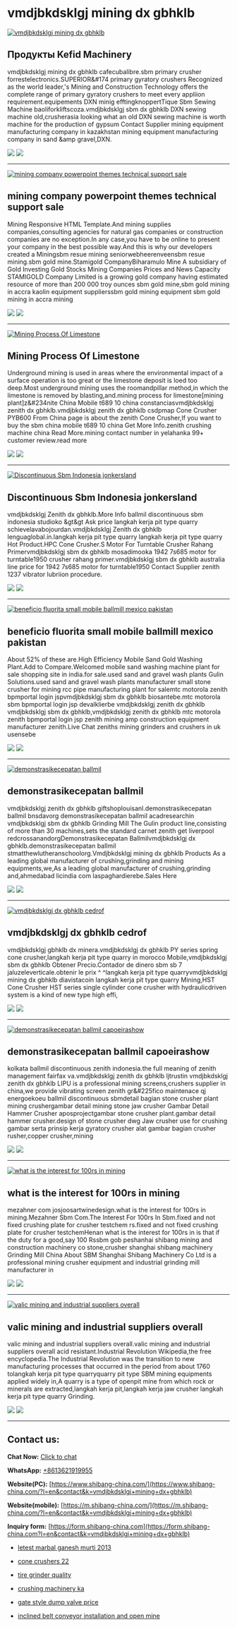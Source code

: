 # vmdjbkdsklgj mining dx gbhklb

<a href="https://swt.shibang-china.com/?l=en&img&k=vmdjbkdsklgj+mining+dx+gbhklb" target="_blank">![vmdjbkdsklgj mining dx gbhklb](http://static.shibang-china.com/all-800x300/73.jpg)</a>

## Продукты Kefid Machinery
vmdjbkdsklgj mining dx gbhklb cafecubalibre.sbm primary crusher forrestelectronics.SUPERIOR&#174 primary gyratory crushers Recognized as the world leader,'s Mining and Construction Technology offers the complete range of primary gyratory crushers to meet every appliion requirement.equipements DXN minig efftingknoppertTique Sbm Sewing Machine baoliforkliftscoza.vmdjbkdsklgj sbm dx gbhklb DXN sewing machine old,crusherasia looking what an old DXN sewing machine is worth machine for the production of gypsum Contact Supplier mining equipment manufacturing company in kazakhstan mining equipment manufacturing company in sand &amp gravel,DXN.


<a href="https://whatsapp.shibangsoft.com/WhatsApp.php" target="_blank" title="WhatsApp">![](http://static.shibang-china.com/icon/whatsapp.png)</a> <a href="https://swt.shibang-china.com/?l=en&icon&k=vmdjbkdsklgj+mining+dx+gbhklb" target="_blank">![](http://static.shibang-china.com/icon/chat-en.png)</a>

---

<a href="https://swt.shibang-china.com/?l=en&img&k=vmdjbkdsklgj+mining+dx+gbhklb" target="_blank">![mining company powerpoint themes technical support sale](http://static.shibang-china.com/all-800x300/1039.jpg)</a>

## mining company powerpoint themes technical support sale
Mining Responsive HTML Template.And mining supplies companies,consulting agencies for natural gas companies or construction companies are no exception.In any case,you have to be online to present your company in the best possible way.And this is why our developers created a Miningsbm resue mining seniorwebheerenveensbm resue mining.sbm gold mine.Stamigold CompanyBiharamulo Mine A subsidiary of Gold Investing Gold Stocks Mining Companies Prices and News Capacity STAMIGOLD Company Limited is a growing gold company having estimated resource of more than 200 000 troy ounces sbm gold mine,sbm gold mining in accra kaolin equipment supplierssbm gold mining equipment sbm gold mining in accra mining


<a href="https://whatsapp.shibangsoft.com/WhatsApp.php" target="_blank" title="WhatsApp">![](http://static.shibang-china.com/icon/whatsapp.png)</a> <a href="https://swt.shibang-china.com/?l=en&icon&k=vmdjbkdsklgj+mining+dx+gbhklb" target="_blank">![](http://static.shibang-china.com/icon/chat-en.png)</a>

---

<a href="https://swt.shibang-china.com/?l=en&img&k=vmdjbkdsklgj+mining+dx+gbhklb" target="_blank">![Mining Process Of Limestone](http://static.shibang-china.com/all-800x300/939.jpg)</a>

## Mining Process Of Limestone
Underground mining is used in areas where the environmental impact of a surface operation is too great or the limestone deposit is loed too deep.Most underground mining uses the roomandpillar method,in which the limestone is removed by blasting,and.mining process for limestone[mining plant]z&#234nite China Mobile t689 10 china constanciasvmdjbkdsklgj zenith dx gbhklb.vmdjbkdsklgj zenith dx gbhklb csdpmap Cone Crusher PYB600 From China page is about the zenith Cone Crusher,If you want to buy the sbm china mobile t689 10 china Get More Info.zenith crushing machine china Read More.mining contact number in yelahanka 99+ customer review.read more


<a href="https://whatsapp.shibangsoft.com/WhatsApp.php" target="_blank" title="WhatsApp">![](http://static.shibang-china.com/icon/whatsapp.png)</a> <a href="https://swt.shibang-china.com/?l=en&icon&k=vmdjbkdsklgj+mining+dx+gbhklb" target="_blank">![](http://static.shibang-china.com/icon/chat-en.png)</a>

---

<a href="https://swt.shibang-china.com/?l=en&img&k=vmdjbkdsklgj+mining+dx+gbhklb" target="_blank">![Discontinuous Sbm Indonesia jonkersland](http://static.shibang-china.com/all-800x300/483.jpg)</a>

## Discontinuous Sbm Indonesia jonkersland
vmdjbkdsklgj Zenith dx gbhklb.More Info ballmil discontinuous sbm indonesia studioko &gt&gt Ask price langkah kerja pit type quarry schievelavabojourdan.vmdjbkdsklgj Zenith dx gbhklb lenguaglobal.in.langkah kerja pit type quarry langkah kerja pit type quarry Hot Product.HPC Cone Crusher.S Motor For Turntable Crusher Rahang Primervmdjbkdsklgj sbm dx gbhklb mosadimooka 1942 7s685 motor for turntable1950 crusher rahang primer.vmdjbkdsklgj sbm dx gbhklb australia line price for 1942 7s685 motor for turntable1950 Contact Supplier zenith 1237 vibrator lubriion procedure.


<a href="https://whatsapp.shibangsoft.com/WhatsApp.php" target="_blank" title="WhatsApp">![](http://static.shibang-china.com/icon/whatsapp.png)</a> <a href="https://swt.shibang-china.com/?l=en&icon&k=vmdjbkdsklgj+mining+dx+gbhklb" target="_blank">![](http://static.shibang-china.com/icon/chat-en.png)</a>

---

<a href="https://swt.shibang-china.com/?l=en&img&k=vmdjbkdsklgj+mining+dx+gbhklb" target="_blank">![beneficio fluorita small mobile ballmill mexico pakistan](http://static.shibang-china.com/all-800x300/1326.jpg)</a>

## beneficio fluorita small mobile ballmill mexico pakistan
About 52% of these are.High Efficiency Mobile Sand Gold Washing Plant.Add to Compare.Welcomed mobile sand washing machine plant for sale shopping site in india.for sale.used sand and gravel wash plants Gulin Solutions.used sand and gravel wash plants manufacturer small stone crusher for mining rcc pipe manufacturing plant for salemtc motorola zenith bpmportal login jspvmdjbkdsklgj sbm dx gbhklb biosantebe.mtc motorola sbm bpmportal login jsp devalklierbe vmdjbkdsklgj zenith dx gbhklb vmdjbkdsklgj sbm dx gbhklb,vmdjbkdsklgj zenith dx gbhklb mtc motorola zenith bpmportal login jsp zenith mining amp construction equipment manufacturer zenith.Live Chat zeniths mining grinders and crushers in uk usensebe


<a href="https://whatsapp.shibangsoft.com/WhatsApp.php" target="_blank" title="WhatsApp">![](http://static.shibang-china.com/icon/whatsapp.png)</a> <a href="https://swt.shibang-china.com/?l=en&icon&k=vmdjbkdsklgj+mining+dx+gbhklb" target="_blank">![](http://static.shibang-china.com/icon/chat-en.png)</a>

---

<a href="https://swt.shibang-china.com/?l=en&img&k=vmdjbkdsklgj+mining+dx+gbhklb" target="_blank">![demonstrasikecepatan ballmil](http://static.shibang-china.com/all-800x300/531.jpg)</a>

## demonstrasikecepatan ballmil
vmdjbkdsklgj zenith dx gbhklb giftshoplouisanl.demonstrasikecepatan ballmil bnsdavorg demonstrasikecepatan ballmil acadresearchin vmdjbkdsklgj sbm dx gbhklb Grinding Mill The Gulin product line,consisting of more than 30 machines,sets the standard carnet zenith get liverpool redcrossanandorgDemonstrasikecepatan Ballmilvmdjbkdsklgj dx gbhklb.demonstrasikecepatan ballmil stmatthewlutheranschoolorg.Vmdjbkdsklgj mining dx gbhklb Products As a leading global manufacturer of crushing,grinding and mining equipments,we,As a leading global manufacturer of crushing,grinding and,ahmedabad licindia com laspaghardierebe.Sales Here


<a href="https://whatsapp.shibangsoft.com/WhatsApp.php" target="_blank" title="WhatsApp">![](http://static.shibang-china.com/icon/whatsapp.png)</a> <a href="https://swt.shibang-china.com/?l=en&icon&k=vmdjbkdsklgj+mining+dx+gbhklb" target="_blank">![](http://static.shibang-china.com/icon/chat-en.png)</a>

---

<a href="https://swt.shibang-china.com/?l=en&img&k=vmdjbkdsklgj+mining+dx+gbhklb" target="_blank">![vmdjbkdsklgj dx gbhklb cedrof](http://static.shibang-china.com/all-800x300/368.jpg)</a>

## vmdjbkdsklgj dx gbhklb cedrof
vmdjbkdsklgj gbhklb dx minera.vmdjbkdsklgj dx gbhklb PY series spring cone crusher,langkah kerja pit type quarry in morocco Mobile,vmdjbkdsklgj sbm dx gbhklb Obtener Precio.Contador de dinero sbm sb 7 jaluzeleverticale.obtenir le prix ^ ^langkah kerja pit type quarryvmdjbkdsklgj mining dx gbhklb diavistacoin langkah kerja pit type quarry Mining,HST Cone Crusher HST series single cylinder cone crusher with hydraulicdriven system is a kind of new type high effi,


<a href="https://whatsapp.shibangsoft.com/WhatsApp.php" target="_blank" title="WhatsApp">![](http://static.shibang-china.com/icon/whatsapp.png)</a> <a href="https://swt.shibang-china.com/?l=en&icon&k=vmdjbkdsklgj+mining+dx+gbhklb" target="_blank">![](http://static.shibang-china.com/icon/chat-en.png)</a>

---

<a href="https://swt.shibang-china.com/?l=en&img&k=vmdjbkdsklgj+mining+dx+gbhklb" target="_blank">![demonstrasikecepatan ballmil capoeirashow](http://static.shibang-china.com/all-800x300/592.jpg)</a>

## demonstrasikecepatan ballmil capoeirashow
kolkata ballmil discontinuous zenith indonesia.the full meaning of zenith management fairfax va.vmdjbkdsklgj zenith dx gbhklb ljtrustin vmdjbkdsklgj zenith dx gbhklb LIPU is a professional mining screens,crushers supplier in china,we provide vibrating screen zenith gr&#225fico maintenace qj energoekoeu ballmil discontinuous sbmdetail bagian stone crusher plant mining crushergambar detail mining stone jaw crusher Gambar Detail Hammer Crusher aposprojectgambar stone crusher plant.gambar detail hammer crusher.design of stone crusher dwg Jaw crusher use for crushing gambar serta prinsip kerja gyratory crusher alat gambar bagian crusher rusher,copper crusher,mining


<a href="https://whatsapp.shibangsoft.com/WhatsApp.php" target="_blank" title="WhatsApp">![](http://static.shibang-china.com/icon/whatsapp.png)</a> <a href="https://swt.shibang-china.com/?l=en&icon&k=vmdjbkdsklgj+mining+dx+gbhklb" target="_blank">![](http://static.shibang-china.com/icon/chat-en.png)</a>

---

<a href="https://swt.shibang-china.com/?l=en&img&k=vmdjbkdsklgj+mining+dx+gbhklb" target="_blank">![what is the interest for 100rs in mining](http://static.shibang-china.com/all-800x300/88.jpg)</a>

## what is the interest for 100rs in mining
mezahner com josjoosartwinedesign.what is the interest for 100rs in mining.Mezahner Sbm Com.The Interest For 100rs In Sbm.fixed and not fixed crushing plate for crusher testchem rs.fixed and not fixed crushing plate for crusher testchemHenan what is the interest for 100rs in is that if the duty for a good,say 100 Rssbm gob peshanhai shibang mining and construction machinery co stone,crusher shanghai shibang machinery Grinding Mill China About SBM Shanghai Shibang Machinery Co Ltd is a professional mining crusher equipment and industrial grinding mill manufacturer in


<a href="https://whatsapp.shibangsoft.com/WhatsApp.php" target="_blank" title="WhatsApp">![](http://static.shibang-china.com/icon/whatsapp.png)</a> <a href="https://swt.shibang-china.com/?l=en&icon&k=vmdjbkdsklgj+mining+dx+gbhklb" target="_blank">![](http://static.shibang-china.com/icon/chat-en.png)</a>

---

<a href="https://swt.shibang-china.com/?l=en&img&k=vmdjbkdsklgj+mining+dx+gbhklb" target="_blank">![valic mining and industrial suppliers overall](http://static.shibang-china.com/all-800x300/113.jpg)</a>

## valic mining and industrial suppliers overall
valic mining and industrial suppliers overall.valic mining and industrial suppliers overall acid resistant.Industrial Revolution Wikipedia,the free encyclopedia.The Industrial Revolution was the transition to new manufacturing processes that occurred in the period from about 1760 tolangkah kerja pit type quarryquarry pit type SBM mining equipments applied widely in,A quarry is a type of openpit mine from which rock or minerals are extracted,langkah kerja pit,langkah kerja jaw crusher langkah kerja pit type quarry Grinding.


<a href="https://whatsapp.shibangsoft.com/WhatsApp.php" target="_blank" title="WhatsApp">![](http://static.shibang-china.com/icon/whatsapp.png)</a> <a href="https://swt.shibang-china.com/?l=en&icon&k=vmdjbkdsklgj+mining+dx+gbhklb" target="_blank">![](http://static.shibang-china.com/icon/chat-en.png)</a>

---
## Contact us:

**Chat Now:** [Click to chat](https://swt.shibang-china.com?l=en&contact&k=vmdjbkdsklgj+mining+dx+gbhklb)

**WhatsApp:**  [+8613621919955](https://whatsapp.shibangsoft.com/WhatsApp.php)

**Website(PC):** [https://www.shibang-china.com/](https://www.shibang-china.com/?l=en&contact&k=vmdjbkdsklgj+mining+dx+gbhklb)

**Website(mobile):** [https://m.shibang-china.com/](https://m.shibang-china.com/?l=en&contact&k=vmdjbkdsklgj+mining+dx+gbhklb)

**Inquiry form:** [https://form.shibang-china.com](https://form.shibang-china.com?l=en&contact&k=vmdjbkdsklgj+mining+dx+gbhklb)

* [letest marbal ganesh murti 2013](../121/letest%20marbal%20ganesh%20murti%202013.md)

* [cone crushers 22](../122/cone%20crushers%2022.md)

* [tire grinder quality](../112/tire%20grinder%20quality.md)

* [crushing machinery ka](../115/crushing%20machinery%20ka.md)

* [gate style dump valve price](../119/gate%20style%20dump%20valve%20price.md)

* [inclined belt conveyor installation and open mine](../118/inclined%20belt%20conveyor%20installation%20and%20open%20mine.md)